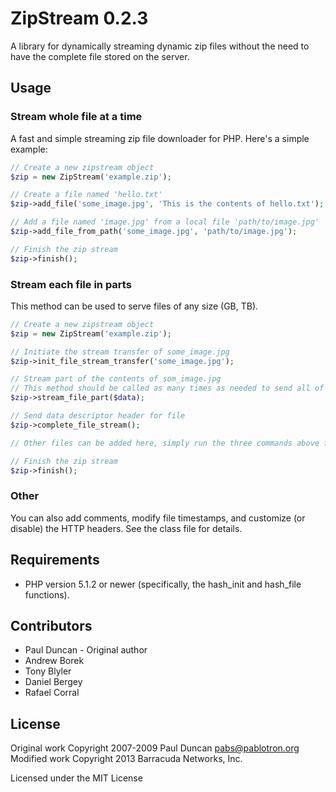 # ZipStream 0.2.3

A library for dynamically streaming dynamic zip files without the need to have the complete file stored on the server.

## Usage

### Stream whole file at a time

A fast and simple streaming zip file downloader for PHP.  Here's a
simple example:

```php
// Create a new zipstream object
$zip = new ZipStream('example.zip');

// Create a file named 'hello.txt' 
$zip->add_file('some_image.jpg', 'This is the contents of hello.txt');

// Add a file named 'image.jpg' from a local file 'path/to/image.jpg'
$zip->add_file_from_path('some_image.jpg', 'path/to/image.jpg');

// Finish the zip stream
$zip->finish();
```

### Stream each file in parts

This method can be used to serve files of any size (GB, TB).

```php
// Create a new zipstream object
$zip = new ZipStream('example.zip');

// Initiate the stream transfer of some_image.jpg
$zip->init_file_stream_transfer('some_image.jpg');

// Stream part of the contents of som_image.jpg
// This method should be called as many times as needed to send all of it's data
$zip->stream_file_part($data);

// Send data descriptor header for file
$zip->complete_file_stream();

// Other files can be added here, simply run the three commands above for each file that is being sent

// Finish the zip stream
$zip->finish();
```

### Other

You can also add comments, modify file timestamps, and customize (or
disable) the HTTP headers. See the class file for details.

## Requirements

  * PHP version 5.1.2 or newer (specifically, the hash_init and
    hash_file functions).

## Contributors
- Paul Duncan - Original author
- Andrew Borek
- Tony Blyler
- Daniel Bergey
- Rafael Corral

## License

Original work Copyright 2007-2009 Paul Duncan <pabs@pablotron.org>
Modified work Copyright 2013 Barracuda Networks, Inc.

Licensed under the MIT License

